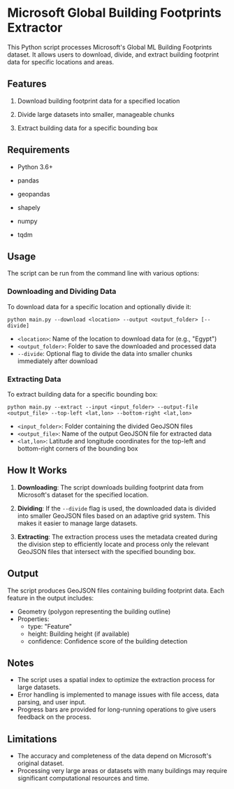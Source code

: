 # Microsoft Global Building Footprints Extractor

This Python script processes Microsoft's Global ML Building Footprints dataset. It allows users to download, divide, and extract building footprint data for specific locations and areas.

## Features

1. Download building footprint data for a specified location

2.  Divide large datasets into smaller, manageable chunks

3. Extract building data for a specific bounding box

## Requirements

- Python 3.6+

- pandas 

- geopandas 

- shapely

- numpy

- tqdm

## Usage

The script can be run from the command line with various options:

### Downloading and Dividing Data

To download data for a specific location and optionally divide it:

```
python main.py --download <location> --output <output_folder> [--divide]
```

- `<location>`: Name of the location to download data for (e.g., "Egypt")
- `<output_folder>`: Folder to save the downloaded and processed data
- `--divide`: Optional flag to divide the data into smaller chunks immediately after download

### Extracting Data

To extract building data for a specific bounding box:

```
python main.py --extract --input <input_folder> --output-file <output_file> --top-left <lat,lon> --bottom-right <lat,lon>
```

- `<input_folder>`: Folder containing the divided GeoJSON files
- `<output_file>`: Name of the output GeoJSON file for extracted data
- `<lat,lon>`: Latitude and longitude coordinates for the top-left and bottom-right corners of the bounding box

## How It Works

1. **Downloading**: The script downloads building footprint data from Microsoft's dataset for the specified location.

2. **Dividing**: If the `--divide` flag is used, the downloaded data is divided into smaller GeoJSON files based on an adaptive grid system. This makes it easier to manage large datasets.

3. **Extracting**: The extraction process uses the metadata created during the division step to efficiently locate and process only the relevant GeoJSON files that intersect with the specified bounding box.

## Output

The script produces GeoJSON files containing building footprint data. Each feature in the output includes:

- Geometry (polygon representing the building outline)
- Properties:
  - type: "Feature"
  - height: Building height (if available)
  - confidence: Confidence score of the building detection

## Notes

- The script uses a spatial index to optimize the extraction process for large datasets.
- Error handling is implemented to manage issues with file access, data parsing, and user input.
- Progress bars are provided for long-running operations to give users feedback on the process.

## Limitations

- The accuracy and completeness of the data depend on Microsoft's original dataset.
- Processing very large areas or datasets with many buildings may require significant computational resources and time.
